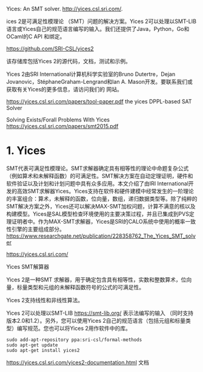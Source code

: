 




Yices: An SMT solver. http://yices.csl.sri.com/.

ices 2是可满足性模理论 （SMT）问题的解决方案。Yices 2可以处理以SMT-LIB语言或Yices自己的规范语言编写的输入。我们还提供了Java，Python，Go和OCaml的C API 和绑定。

https://github.com/SRI-CSL/yices2

该存储库包括Yices 2的源代码，文档，测试和示例。

Yices 2由SRI International计算机科学实验室的Bruno Dutertre，Dejan Jovanovic，StéphaneGraham-Lengrand和Ian A. Mason开发。要联系我们或获取有关Yices的更多信息，请访问我们的 网站。

https://yices.csl.sri.com/papers/tool-paper.pdf
the yices DPPL-based SAT Solver


Solving Exists/Forall Problems With Yices https://yices.csl.sri.com/papers/smt2015.pdf


# 1. Yices
SMT代表可满足性模理论。SMT求解器确定具有相等性的理论中命题复杂公式（例如算术和未解释函数）的可满足性。SMT解决方案在自动定理证明，硬件和软件验证以及计划和计划问题中具有众多应用。本文介绍了由IRI International开发的高效SMT求解器Yices。Yices支持在软件和硬件建模中经常发生的一阶理论的丰富组合：算术，未解释的函数，位向量，数组，递归数据类型等。除了纯粹的SMT解决方案之外，Yices还可以解决MAX-SMT加权问题，计算不满意的核以及构建模型。Yices是SAL模型检查环境使用的主要决策过程，并且已集成到PVS定理证明者中。作为MAX-SMT求解器，Yices是SRI的CALO系统中使用的概率一致性引擎的主要组成部分。 https://www.researchgate.net/publication/228358762_The_Yices_SMT_solver





https://yices.csl.sri.com/








Yices SMT解算器

Yices 2是一种SMT 求解器，用于确定包含具有相等性，实数和整数算术，位向量，标量类型和元组的未解释函数符号的公式的可满足性。

Yices 2支持线性和非线性算法。

Yices 2可以处理以SMT-LIB https://smt-lib.org/
表示法编写的输入 （同时支持版本2.0和1.2）。另外，您可以使用Yices 2自己的规范语言（包括元组和标量类型）编写规范。您也可以将Yices 2用作软件中的库。



```
sudo add-apt-repository ppa:sri-csl/formal-methods
sudo apt-get update
sudo apt-get install yices2
```

https://yices.csl.sri.com/yices2-documentation.html 文档



































